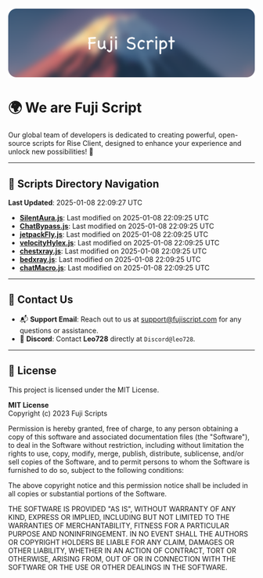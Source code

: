 ![Banner](.github/b.webp)

# 🌍 **We are Fuji Script**

Our global team of developers is dedicated to creating powerful, open-source scripts for Rise Client, designed to enhance your experience and unlock new possibilities! 🌟

---
<!-- SCRIPTS_NAVIGATION_START -->
## 📂 **Scripts Directory Navigation**

**Last Updated**: 2025-01-08 22:09:27 UTC

- **[SilentAura.js](scripts/SilentAura.js)**: Last modified on 2025-01-08 22:09:25 UTC
- **[ChatBypass.js](scripts/ChatBypass.js)**: Last modified on 2025-01-08 22:09:25 UTC
- **[jetpackFly.js](scripts/jetpackFly.js)**: Last modified on 2025-01-08 22:09:25 UTC
- **[velocityHylex.js](scripts/velocityHylex.js)**: Last modified on 2025-01-08 22:09:25 UTC
- **[chestxray.js](scripts/chestxray.js)**: Last modified on 2025-01-08 22:09:25 UTC
- **[bedxray.js](scripts/bedxray.js)**: Last modified on 2025-01-08 22:09:25 UTC
- **[chatMacro.js](scripts/chatMacro.js)**: Last modified on 2025-01-08 22:09:25 UTC

<!-- SCRIPTS_NAVIGATION_END -->

---

## 💬 **Contact Us**  
- 📬 **Support Email**: Reach out to us at [support@fujiscript.com](mailto:support@fujiscript.com) for any questions or assistance.  
- 💬 **Discord**: Contact **Leo728** directly at `Discord@leo728`.

---

## 📜 **License**

This project is licensed under the MIT License.  

**MIT License**  
Copyright (c) 2023 Fuji Scripts  

Permission is hereby granted, free of charge, to any person obtaining a copy of this software and associated documentation files (the "Software"), to deal in the Software without restriction, including without limitation the rights to use, copy, modify, merge, publish, distribute, sublicense, and/or sell copies of the Software, and to permit persons to whom the Software is furnished to do so, subject to the following conditions:  

The above copyright notice and this permission notice shall be included in all copies or substantial portions of the Software.  

THE SOFTWARE IS PROVIDED "AS IS", WITHOUT WARRANTY OF ANY KIND, EXPRESS OR IMPLIED, INCLUDING BUT NOT LIMITED TO THE WARRANTIES OF MERCHANTABILITY, FITNESS FOR A PARTICULAR PURPOSE AND NONINFRINGEMENT. IN NO EVENT SHALL THE AUTHORS OR COPYRIGHT HOLDERS BE LIABLE FOR ANY CLAIM, DAMAGES OR OTHER LIABILITY, WHETHER IN AN ACTION OF CONTRACT, TORT OR OTHERWISE, ARISING FROM, OUT OF OR IN CONNECTION WITH THE SOFTWARE OR THE USE OR OTHER DEALINGS IN THE SOFTWARE.  
